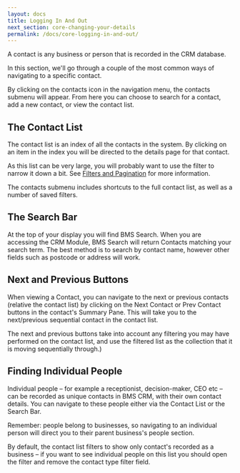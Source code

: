 ```yaml
---
layout: docs
title: Logging In And Out
next_section: core-changing-your-details
permalink: /docs/core-logging-in-and-out/
---
```


A contact is any business or person that is recorded in the CRM database.

In this section, we'll go through a couple of the most common ways of navigating to a specific contact.

By clicking on the contacts icon in the navigation menu, the contacts submenu will appear. From here you can choose to search for a contact, add a new contact, or view the contact list.

## The Contact List

The contact list is an index of all the contacts in the system. By clicking on an item in the index you will be directed to the details page for that contact.

As this list can be very large, you will probably want to use the filter to narrow it down a bit. See [Filters and Pagination](../filters-and-pagination/) for more information.

The contacts submenu includes shortcuts to the full contact list, as well as a number of saved filters.

## The Search Bar

At the top of your display you will find BMS Search. When you are accessing the CRM Module, BMS Search will return Contacts matching your search term. The best method is to search by contact name, however other fields such as postcode or address will work.

## Next and Previous Buttons

When viewing a Contact, you can navigate to the next or previous contacts (relative the contact list) by clicking on the Next Contact or Prev Contact buttons in the contact's Summary Pane. This will take you to the next/previous sequential contact in the contact list.

The next and previous buttons take into account any filtering you may have performed on the contact list, and use the filtered list as the collection that it is moving sequentially through.)

## Finding Individual People

Individual people – for example a receptionist, decision-maker, CEO etc – can be recorded as unique contacts in BMS CRM, with their own contact details. You can navigate to these people either via the Contact List or the Search Bar.

Remember: people belong to businesses, so navigating to an individual person will direct you to their parent business's people section.

By default, the contact list filters to show only contact's recorded as a business – if you want to see individual people on this list you should open the filter and remove the contact type filter field.
